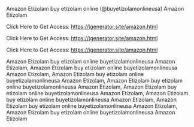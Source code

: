 Amazon Etizolam buy etizolam online (@buyetizolamonlineusa) Amazon Etizolam

Click Here to Get Access: https://igenerator.site/amazon.html

Click Here to Get Access: https://igenerator.site/amazon.html

Click Here to Get Access: https://igenerator.site/amazon.html

Amazon Etizolam buy etizolam online buyetizolamonlineusa Amazon Etizolam, Amazon Etizolam buy etizolam online buyetizolamonlineusa Amazon Etizolam, Amazon Etizolam buy etizolam online buyetizolamonlineusa Amazon Etizolam, Amazon Etizolam buy etizolam online buyetizolamonlineusa Amazon Etizolam, Amazon Etizolam buy etizolam online buyetizolamonlineusa Amazon Etizolam, Amazon Etizolam buy etizolam online buyetizolamonlineusa Amazon Etizolam, Amazon Etizolam buy etizolam online buyetizolamonlineusa Amazon Etizolam, Amazon Etizolam buy etizolam online buyetizolamonlineusa Amazon Etizolam

